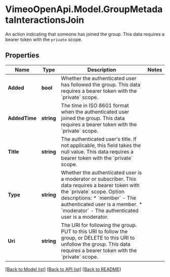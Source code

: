 # VimeoOpenApi.Model.GroupMetadataInteractionsJoin
An action indicating that someone has joined the group. This data requires a bearer token with the `private` scope.
## Properties

Name | Type | Description | Notes
------------ | ------------- | ------------- | -------------
**Added** | **bool** | Whether the authenticated user has followed the group. This data requires a bearer token with the &#x60;private&#x60; scope. | 
**AddedTime** | **string** | The time in ISO 8601 format when the authenticated user joined the group. This data requires a bearer token with the &#x60;private&#x60; scope. | 
**Title** | **string** | The authenticated user&#39;s title. If not applicable, this field takes the null value. This data requires a bearer token with the &#x60;private&#x60; scope. | 
**Type** | **string** | Whether the authenticated user is a moderator or subscriber. This data requires a bearer token with the &#x60;private&#x60; scope.  Option descriptions:  * &#x60;member&#x60; - The authenticated user is a member.  * &#x60;moderator&#x60; - The authenticated user is a moderator.  | 
**Uri** | **string** | The URI for following the group. PUT to this URI to follow the group, or DELETE to this URI to unfollow the group. This data requires a bearer token with the &#x60;private&#x60; scope. | 

[[Back to Model list]](../README.md#documentation-for-models) [[Back to API list]](../README.md#documentation-for-api-endpoints) [[Back to README]](../README.md)

